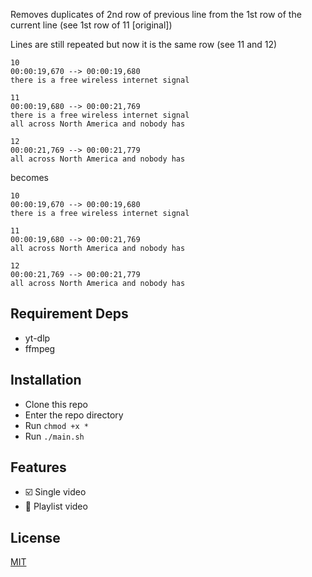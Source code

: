 Removes duplicates of 2nd row of previous line from the 1st row of the current line
(see 1st row of 11 [original])

Lines are still repeated but now it is the same row
(see 11 and 12)

```srt
10
00:00:19,670 --> 00:00:19,680
there is a free wireless internet signal

11
00:00:19,680 --> 00:00:21,769
there is a free wireless internet signal
all across North America and nobody has

12
00:00:21,769 --> 00:00:21,779
all across North America and nobody has
```

becomes

```srt
10
00:00:19,670 --> 00:00:19,680
there is a free wireless internet signal

11
00:00:19,680 --> 00:00:21,769
all across North America and nobody has

12
00:00:21,769 --> 00:00:21,779
all across North America and nobody has
```

## Requirement Deps

- yt-dlp
- ffmpeg

## Installation

- Clone this repo
- Enter the repo directory
- Run `chmod +x *`
- Run `./main.sh`

## Features

- :ballot_box_with_check: Single video
- :construction: Playlist video

## License
[MIT](LICENSE)
